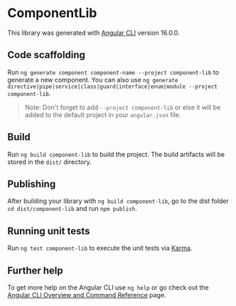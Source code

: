 # ComponentLib

This library was generated with [Angular CLI](https://github.com/angular/angular-cli) version 16.0.0.

## Code scaffolding

Run `ng generate component component-name --project component-lib` to generate a new component. You can also use `ng generate directive|pipe|service|class|guard|interface|enum|module --project component-lib`.
> Note: Don't forget to add `--project component-lib` or else it will be added to the default project in your `angular.json` file. 

## Build

Run `ng build component-lib` to build the project. The build artifacts will be stored in the `dist/` directory.

## Publishing

After building your library with `ng build component-lib`, go to the dist folder `cd dist/component-lib` and run `npm publish`.

## Running unit tests

Run `ng test component-lib` to execute the unit tests via [Karma](https://karma-runner.github.io).

## Further help

To get more help on the Angular CLI use `ng help` or go check out the [Angular CLI Overview and Command Reference](https://angular.io/cli) page.
